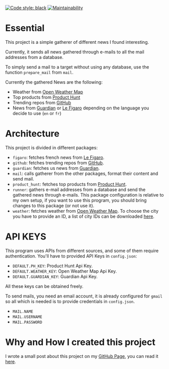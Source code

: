 [![Code style: black](https://img.shields.io/badge/code%20style-black-000000.svg)](https://github.com/psf/black)
[![Maintainability](https://api.codeclimate.com/v1/badges/0a7fa5b1833812224f02/maintainability)](https://codeclimate.com/github/Smlep/smlepNews/maintainability)

Essential
=========

This project is a simple gatherer of different news I found interesting.

Currently, it sends all news gathered through e-mails to all the mail addresses from a database.

To simply send a mail to a target without using any database, use the function `prepare_mail` from `mail`.

Currently the gathered News are the following:

- Weather from [Open Weather Map](https://openweathermap.org)
- Top products from [Product Hunt](https://www.producthunt.com)
- Trending repos from [GitHub](https://github.com)
- News from [Guardian](https://www.theguardian.com) or [Le Figaro](http://www.lefigaro.fr) depending on the language you decide to use (`en` or `fr`)

Architecture
============

This project is divided in different packages:

- `figaro`: fetches french news from [Le Figaro](http://www.lefigaro.fr).
- `github`: fetches trending repos from [GitHub](https://github.com).
- `guardian`: fetches us news from [Guardian](https://www.theguardian.com).
- `mail`: calls gatherer from the other packages, format their content and send mail.
- `product_hunt`: fetches top products from [Product Hunt](https://www.producthunt.com).
- `runner`: gathers e-mail addresses from a database and send the gathered news through e-mails. This package configuration is relative to my own setup, if you want to use this program, you should bring changes to this package (or not use it).
- `weather`: fetches weather from [Open Weather Map](https://openweathermap.org). To choose the city you have to provide an ID, a list of city IDs can be downloaded [here](http://bulk.openweathermap.org/sample/).

API KEYS
========

This program uses APIs from different sources, and some of them require authentication.
You'll have to provided API Keys in `config.json`:

- `DEFAULT.PH_KEY`: Product Hunt Api Key.
- `DEFAULT.WEATHER_KEY`: Open Weather Map Api Key.
- `DEFAULT.GUARDIAN_KEY`: Guardian Api Key.

All these keys can be obtained freely.

To send mails, you need an email account, it is already configured for `gmail` so all which is needed is to provide credentials in `config.json`.

- `MAIL.NAME`
- `MAIL.USERNAME`
- `MAIL.PASSWORD`

Why and How I created this project
==================================

I wrote a small post about this project on my [GitHub Page](https://smlep.github.io), you can read it [here](https://smlep.github.io/jekyll/update/2019/02/01/smlepnews.html).
